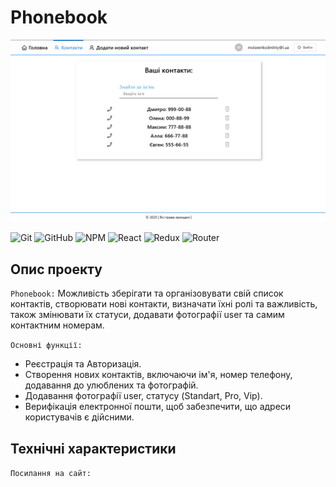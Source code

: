 # Phonebook

![React](./assets/Phonebook.png)

![Git](https://img.shields.io/badge/git-%23F05033.svg?style=for-the-badge&logo=git&logoColor=white)
![GitHub](https://img.shields.io/badge/github-%23121011.svg?style=for-the-badge&logo=github&logoColor=white)
![NPM](https://img.shields.io/badge/NPM-%23000000.svg?style=for-the-badge&logo=npm&logoColor=white)
![React](https://img.shields.io/badge/React-20232A?style=for-the-badge&logo=react&logoColor=61DAFB)
![Redux](https://img.shields.io/badge/Redux-593D88?style=for-the-badge&logo=redux&logoColor=white)
![Router](https://img.shields.io/badge/React_Router-CA4245?style=for-the-badge&logo=react-router&logoColor=white)

## Опис проекту

`Phonebook:` Можливість зберігати та організовувати свій список контактів, створювати нові контакти,
визначати їхні ролі та важливість, також змінювати їх статуси, додавати фотографії user та самим
контактним номерам.

`Основні функції:`

- Реєстрація та Авторизація.
- Cтворення нових контактів, включаючи ім'я, номер телефону, додавання до улюблених та фотографій.
- Додавання фотографії user, статусу (Standart, Pro, Vip).
- Верифікація електронної пошти, щоб забезпечити, що адреси користувачів є дійсними.

## Технічні характеристики

`Посилання на сайт:`
